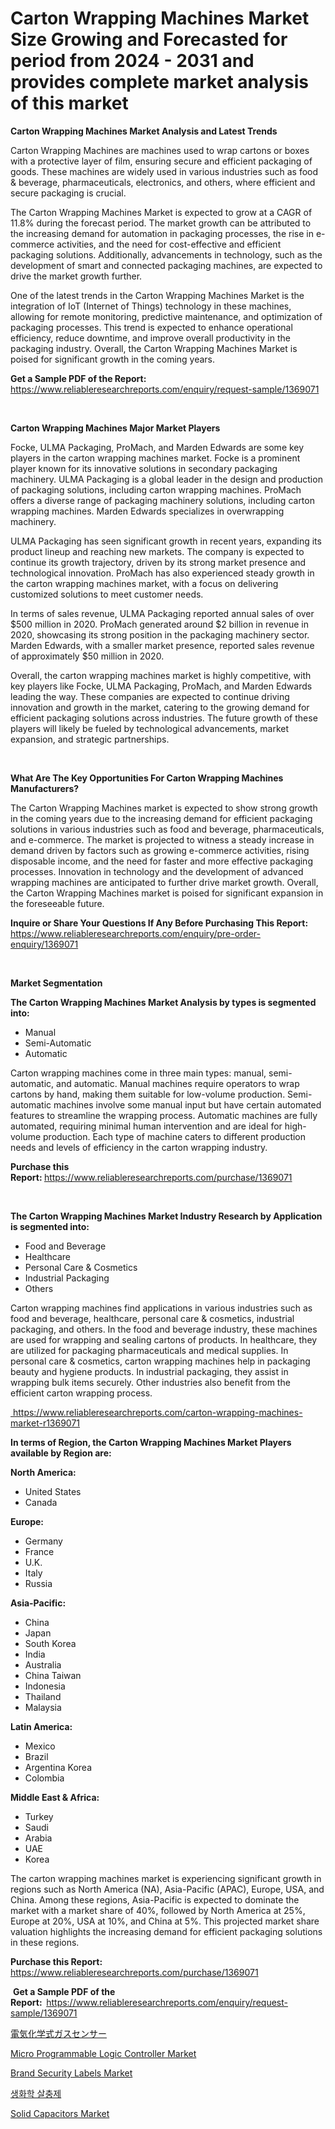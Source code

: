 <p><h1>Carton Wrapping Machines Market Size Growing and Forecasted for period from 2024 - 2031 and provides complete market analysis of this market</h1></p><p><strong>Carton Wrapping Machines Market Analysis and Latest Trends</strong></p>
<p><p>Carton Wrapping Machines are machines used to wrap cartons or boxes with a protective layer of film, ensuring secure and efficient packaging of goods. These machines are widely used in various industries such as food & beverage, pharmaceuticals, electronics, and others, where efficient and secure packaging is crucial.</p><p>The Carton Wrapping Machines Market is expected to grow at a CAGR of 11.8% during the forecast period. The market growth can be attributed to the increasing demand for automation in packaging processes, the rise in e-commerce activities, and the need for cost-effective and efficient packaging solutions. Additionally, advancements in technology, such as the development of smart and connected packaging machines, are expected to drive the market growth further.</p><p>One of the latest trends in the Carton Wrapping Machines Market is the integration of IoT (Internet of Things) technology in these machines, allowing for remote monitoring, predictive maintenance, and optimization of packaging processes. This trend is expected to enhance operational efficiency, reduce downtime, and improve overall productivity in the packaging industry. Overall, the Carton Wrapping Machines Market is poised for significant growth in the coming years.</p></p>
<p><strong>Get a Sample PDF of the Report:&nbsp;</strong> <a href="https://www.reliableresearchreports.com/enquiry/request-sample/1369071">https://www.reliableresearchreports.com/enquiry/request-sample/1369071</a></p>
<p>&nbsp;</p>
<p><strong>Carton Wrapping Machines Major Market Players</strong></p>
<p><p>Focke, ULMA Packaging, ProMach, and Marden Edwards are some key players in the carton wrapping machines market. Focke is a prominent player known for its innovative solutions in secondary packaging machinery. ULMA Packaging is a global leader in the design and production of packaging solutions, including carton wrapping machines. ProMach offers a diverse range of packaging machinery solutions, including carton wrapping machines. Marden Edwards specializes in overwrapping machinery.</p><p>ULMA Packaging has seen significant growth in recent years, expanding its product lineup and reaching new markets. The company is expected to continue its growth trajectory, driven by its strong market presence and technological innovation. ProMach has also experienced steady growth in the carton wrapping machines market, with a focus on delivering customized solutions to meet customer needs.</p><p>In terms of sales revenue, ULMA Packaging reported annual sales of over $500 million in 2020. ProMach generated around $2 billion in revenue in 2020, showcasing its strong position in the packaging machinery sector. Marden Edwards, with a smaller market presence, reported sales revenue of approximately $50 million in 2020.</p><p>Overall, the carton wrapping machines market is highly competitive, with key players like Focke, ULMA Packaging, ProMach, and Marden Edwards leading the way. These companies are expected to continue driving innovation and growth in the market, catering to the growing demand for efficient packaging solutions across industries. The future growth of these players will likely be fueled by technological advancements, market expansion, and strategic partnerships.</p></p>
<p>&nbsp;</p>
<p><strong>What Are The Key Opportunities For Carton Wrapping Machines Manufacturers?</strong></p>
<p><p>The Carton Wrapping Machines market is expected to show strong growth in the coming years due to the increasing demand for efficient packaging solutions in various industries such as food and beverage, pharmaceuticals, and e-commerce. The market is projected to witness a steady increase in demand driven by factors such as growing e-commerce activities, rising disposable income, and the need for faster and more effective packaging processes. Innovation in technology and the development of advanced wrapping machines are anticipated to further drive market growth. Overall, the Carton Wrapping Machines market is poised for significant expansion in the foreseeable future.</p></p>
<p><strong>Inquire or Share Your Questions If Any Before Purchasing This Report:</strong> <a href="https://www.reliableresearchreports.com/enquiry/pre-order-enquiry/1369071">https://www.reliableresearchreports.com/enquiry/pre-order-enquiry/1369071</a></p>
<p>&nbsp;</p>
<p><strong>Market Segmentation</strong></p>
<p><strong>The Carton Wrapping Machines Market Analysis by types is segmented into:</strong></p>
<p><ul><li>Manual</li><li>Semi-Automatic</li><li>Automatic</li></ul></p>
<p><p>Carton wrapping machines come in three main types: manual, semi-automatic, and automatic. Manual machines require operators to wrap cartons by hand, making them suitable for low-volume production. Semi-automatic machines involve some manual input but have certain automated features to streamline the wrapping process. Automatic machines are fully automated, requiring minimal human intervention and are ideal for high-volume production. Each type of machine caters to different production needs and levels of efficiency in the carton wrapping industry.</p></p>
<p><strong>Purchase this Report:&nbsp;</strong><a href="https://www.reliableresearchreports.com/purchase/1369071">https://www.reliableresearchreports.com/purchase/1369071</a></p>
<p>&nbsp;</p>
<p><strong>The Carton Wrapping Machines Market Industry Research by Application is segmented into:</strong></p>
<p><ul><li>Food and Beverage</li><li>Healthcare</li><li>Personal Care & Cosmetics</li><li>Industrial Packaging</li><li>Others</li></ul></p>
<p><p>Carton wrapping machines find applications in various industries such as food and beverage, healthcare, personal care & cosmetics, industrial packaging, and others. In the food and beverage industry, these machines are used for wrapping and sealing cartons of products. In healthcare, they are utilized for packaging pharmaceuticals and medical supplies. In personal care & cosmetics, carton wrapping machines help in packaging beauty and hygiene products. In industrial packaging, they assist in wrapping bulk items securely. Other industries also benefit from the efficient carton wrapping process.</p></p>
<p><a href="https://www.reliableresearchreports.com/carton-wrapping-machines-market-r1369071">&nbsp;https://www.reliableresearchreports.com/carton-wrapping-machines-market-r1369071</a></p>
<p><strong>In terms of Region, the Carton Wrapping Machines Market Players available by Region are:</strong></p>
<p>
    <p> <strong> North America: </strong>
        <ul>
            <li>United States</li>
            <li>Canada</li>
        </ul>
        </p> 
    <p> <strong> Europe: </strong>
        <ul>
            <li>Germany</li>
            <li>France</li>
            <li>U.K.</li>
            <li>Italy</li>
            <li>Russia</li>
        </ul>
        </p> 
    <p> <strong> Asia-Pacific: </strong>
        <ul>
            <li>China</li>
            <li>Japan</li>
            <li>South Korea</li>
            <li>India</li>
            <li>Australia</li>
            <li>China Taiwan</li>
            <li>Indonesia</li>
            <li>Thailand</li>
            <li>Malaysia</li>
        </ul>
        </p> 
    <p> <strong> Latin America: </strong>
        <ul>
            <li>Mexico</li>
            <li>Brazil</li>
            <li>Argentina Korea</li>
            <li>Colombia</li>
        </ul>
        </p> 
    <p> <strong> Middle East & Africa: </strong>
        <ul>
            <li>Turkey</li>
            <li>Saudi</li>
            <li>Arabia</li>
            <li>UAE</li>
            <li>Korea</li>
        </ul>
    </p>
    </p>
<p><p>The carton wrapping machines market is experiencing significant growth in regions such as North America (NA), Asia-Pacific (APAC), Europe, USA, and China. Among these regions, Asia-Pacific is expected to dominate the market with a market share of 40%, followed by North America at 25%, Europe at 20%, USA at 10%, and China at 5%. This projected market share valuation highlights the increasing demand for efficient packaging solutions in these regions.</p></p>
<p><strong>Purchase this Report: </strong><a href="https://www.reliableresearchreports.com/purchase/1369071">https://www.reliableresearchreports.com/purchase/1369071</a></p>
<p>&nbsp;<strong>Get a Sample PDF of the Report:&nbsp;&nbsp;</strong><a href="https://www.reliableresearchreports.com/enquiry/request-sample/1369071">https://www.reliableresearchreports.com/enquiry/request-sample/1369071</a></p>
<p><strong></strong></p>
<p><p><a href="https://medium.com/@wrandallmelody24/%E3%81%93%E3%81%AE%E6%96%87%E7%AB%A0%E3%81%AF%E6%97%A5%E6%9C%AC%E8%AA%9E%E3%81%AB%E7%BF%BB%E8%A8%B3%E3%81%99%E3%82%8B%E3%81%93%E3%81%A8%E3%81%AF%E3%81%A7%E3%81%8D%E3%81%BE%E3%81%9B%E3%82%93-e1f03193f3da">電気化学式ガスセンサー</a></p><p><a href="https://www.linkedin.com/pulse/navigating-global-micro-programmable-logic-controller-market-isa8e?trackingId=HR9GPSlVFgRl2IypXyjHSQ%3D%3D">Micro Programmable Logic Controller Market</a></p><p><a href="https://github.com/Airanohannonzb68e5pb53oc1/Market-Research-Report-List-3/blob/main/brand-security-labels-market.md">Brand Security Labels Market</a></p><p><a href="https://medium.com/@vallieemard2023/%EC%83%9D%ED%99%94%ED%95%99-%EB%86%8D%EC%95%BD-%EC%8B%9C%EC%9E%A5-%EC%9C%A0%ED%98%95-%EC%9D%91%EC%9A%A9-%EB%B0%8F-%EC%A7%80%EB%A6%AC%EC%97%90-%EB%94%B0%EB%A5%B8-%ED%8F%AC%EA%B4%84%EC%A0%81%EC%9D%B8-%ED%8F%89%EA%B0%80-5218414555b4">생화학 살충제</a></p><p><a href="https://www.linkedin.com/pulse/solid-capacitors-market-share-amp-analysis-growth-trends-forecasts-k8pxe?trackingId=tFG%2FXoMeXNXSez%2FodwrDGQ%3D%3D">Solid Capacitors Market</a></p></p>